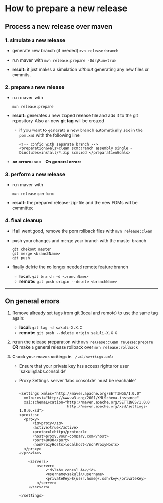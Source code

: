 How to prepare a new release
============================

## Process a new release over maven


### 1. simulate a new release
* generate new branch (if needed) `mvn release:branch`
        
* run maven with `mvn release:prepare -DdryRun=true`

* __result:__ it just makes a simulation _without_ generating any new files or commits.

### 2. prepare a new release
* run maven with

    `mvn release:prepare`

* __result:__ generates a new zipped release file and add it to the git repository. Also an new __git tag__ will be created
     * if you want to generate a new branch automatically  see in the `pom.xml` with the following line

        ```
        <!-- config with separate branch -->
        <preparationGoals>clean scm:branch assembly:single -Dincludes=install/*.zip scm:add </preparationGoals>
        ```

* __on errors:__ see - __On general errors__

### 3. perform a new release
* run maven with

    `mvn release:perform`

* __result:__ the prepared release-zip-file and the new POMs will be committed

### 4. final cleanup
* if all went good, remove the pom rollback files with `mvn release:clean`
* push your changes and merge your branch with the master branch

    ```
    git chekout master
    git merge <branchName>
    git push
    ```

* finally delete the no longer needed  remote feature branch
    * __local:__  `git branch -d <branchName>`
    * __remote:__  `git push origin --delete <branchName>`

- - -

## On general errors
1. Remove allready set tags from git (local and remote) to use the same tag again:
    * __local:__ `git tag -d sakuli-X.X.X`
    * __remote:__ `git push --delete origin sakuli-X.X.X`

2. rerun the release preparation with `mvn release:clean release:prepare`
   __OR__ make a general release rollback over `mvn release:rollback`
   
3. Check your maven settings in `~/.m2/settings.xml`:
   * Ensure that your private key has access rights for user 'sakuli@labs.consol.de'
   * Proxy Settings: server 'labs.consol.de' must be reachable'
   
     ```
     
     <settings xmlns="http://maven.apache.org/SETTINGS/1.0.0"
       xmlns:xsi="http://www.w3.org/2001/XMLSchema-instance"
       xsi:schemaLocation="http://maven.apache.org/SETTINGS/1.0.0
                           http://maven.apache.org/xsd/settings-1.0.0.xsd">
     <proxies>
       <proxy>
           <id>proxy</id>
           <active>true</active>
           <protocol>http</protocol>
           <host>proxy.your-company.com</host>
           <port>8080</port>
           <nonProxyHosts>localhost</nonProxyHosts>
       </proxy>
     </proxies>
     
         <servers>
             <server>
                 <id>labs.consol.de</id>
                 <username>sakuli</username>
                 <privateKey>${user.home}/.ssh/key</privateKey>
             </server>
         </servers>
     
     </settings>
     
     ```


